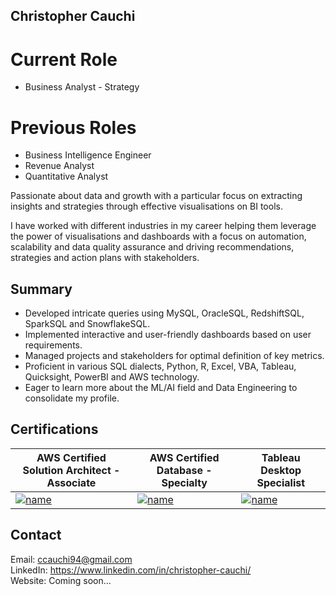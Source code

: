 ## Christopher Cauchi
# Current Role
- Business Analyst - Strategy
# Previous Roles 
- Business Intelligence Engineer
- Revenue Analyst
- Quantitative Analyst

Passionate about data and growth with a particular focus on extracting insights and strategies through effective visualisations on BI tools.

I have worked with different industries in my career helping them leverage the power of visualisations and dashboards with a focus on automation, scalability and data quality assurance and driving recommendations, strategies and action plans with stakeholders.

## Summary

- Developed intricate queries using MySQL, OracleSQL, RedshiftSQL, SparkSQL and SnowflakeSQL.
- Implemented interactive and user-friendly dashboards based on user requirements.
- Managed projects and stakeholders for optimal definition of key metrics.
- Proficient in various SQL dialects, Python, R, Excel, VBA, Tableau, Quicksight, PowerBI and AWS technology.
- Eager to learn more about the ML/AI field and Data Engineering to consolidate my profile.

## Certifications

| AWS Certified Solution Architect - Associate | AWS Certified Database - Specialty| Tableau Desktop Specialist |
| -------------------------------------------- | --------------------------------- | -------------------------- |
| [![name](https://images.credly.com/size/680x680/images/0e284c3f-5164-4b21-8660-0d84737941bc/image.png)](https://www.credly.com/badges/840d7bdf-39f5-4aeb-b320-379cad5ba1fd)  | [![name](https://images.credly.com/size/680x680/images/885d38e4-55c0-4c35-b4ed-694e2b26be6c/image.png)](https://www.credly.com/earner/earned/badge/eb6dd050-4408-4d80-adfa-1ba29e8f1a90) | [![name](https://images.credly.com/size/340x340/images/ef3e7933-f1f1-4bba-9b10-f278188c72ad/image.png)](https://www.credly.com/earner/earned/badge/d31a0096-db09-4914-8260-738f75c949b2)  |

## Contact

   Email: ccauchi94@gmail.com  
LinkedIn: https://www.linkedin.com/in/christopher-cauchi/  
 Website: Coming soon...  

<!--
**cauchi94/cauchi94** is a ✨ _special_ ✨ repository because its `README.md` (this file) appears on your GitHub profile.

Here are some ideas to get you started:

- 🔭 I’m currently working on ...
- 🌱 I’m currently learning ...
- 👯 I’m looking to collaborate on ...
- 🤔 I’m looking for help with ...
- 💬 Ask me about ...
- 📫 How to reach me: ...
- 😄 Pronouns: ...
- ⚡ Fun fact: ...
-->

